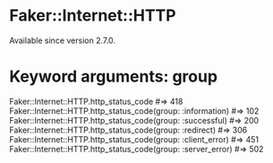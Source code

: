 # Faker::Internet::HTTP

Available since version 2.7.0.

# Keyword arguments: group
Faker::Internet::HTTP.http_status_code #=> 418
Faker::Internet::HTTP.http_status_code(group: :information) #=> 102
Faker::Internet::HTTP.http_status_code(group: :successful) #=> 200
Faker::Internet::HTTP.http_status_code(group: :redirect) #=> 306
Faker::Internet::HTTP.http_status_code(group: :client_error) #=> 451
Faker::Internet::HTTP.http_status_code(group: :server_error) #=> 502
